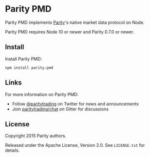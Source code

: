 # Parity PMD

Parity PMD implements [Parity][]'s native market data protocol on Node.

  [Parity]: https://github.com/paritytrading/parity

Parity PMD requires Node 10 or newer and Parity 0.7.0 or newer.

## Install

Install Parity PMD:

```
npm install parity-pmd
```

## Links

For more information on Parity PMD:

- Follow [@paritytrading](https://twitter.com/paritytrading) on Twitter for
  news and announcements
- Join [paritytrading/chat](https://gitter.im/paritytrading/chat) on Gitter
  for discussions

## License

Copyright 2015 Parity authors.

Released under the Apache License, Version 2.0. See `LICENSE.txt` for details.
